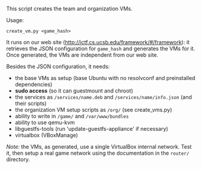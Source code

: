 This script creates the team and organization VMs.

Usage:
  
    create_vm.py <game_hash>

It runs on our web site (http://ictf.cs.ucsb.edu/framework/#/framework): it retrieves the JSON configuration for `game_hash` and generates the VMs for it. Once generated, the VMs are independent from our web site.

Besides the JSON configuration, it needs:

 - the base VMs as setup (base Ubuntu with no resolvconf and preinstalled dependencies)
 - **sudo access** (so it can guestmount and chroot)
 - the services as `/services/name.deb` and `/services/name/info.json` (and their scripts)
 - the organization VM setup scripts as `/org/` (see create\_vms.py)
 - ability to write in `/game/` and `/var/www/bundles`
 - ability to use qemu-kvm
 - libguestfs-tools (run 'update-guestfs-appliance' if necessary)
 - virtualbox (VBoxManage)

*Note:* the VMs, as generated, use a single VirtualBox internal network. Test it, then setup a real game network using the documentation in the `router/` directory.

